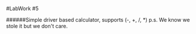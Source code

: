#LabWork #5

######Simple driver based calculator, supports (-, +, /, *)
p.s. We know we stole it but we don't care.


